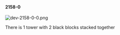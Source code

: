 #### 2158-0
![dev-2158-0-0.png](https://github.com/lil-lab/nlvr/raw/master/nlvr/dev/images/2/dev-2158-0-0.png "dev-2158-0-0.png")

There is 1 tower with 2 black blocks stacked together